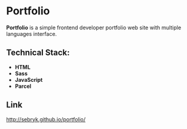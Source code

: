 # Portfolio

**Portfolio** is a simple frontend developer portfolio web site with multiple languages interface.

## Technical Stack:

- **HTML**
- **Sass**
- **JavaScript**
- **Parcel**

## Link

http://sebryk.github.io/portfolio/
